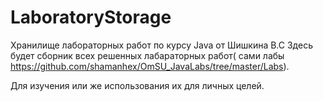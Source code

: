 # LaboratoryStorage
Хранилище лабораторных работ по курсу Java от Шишкина В.С
Здесь будет сборник всех решенных лабараторных работ( сами лабы https://github.com/shamanhex/OmSU_JavaLabs/tree/master/Labs). 


Для изучения или же использования их для личных целей.
